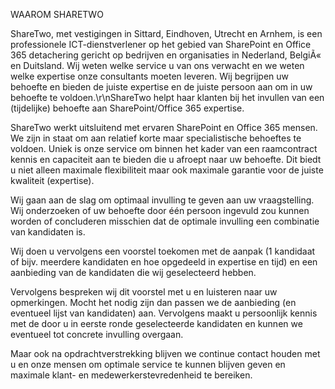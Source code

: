 WAAROM SHARETWO

ShareTwo, met vestigingen in Sittard, Eindhoven, Utrecht en Arnhem, is een professionele ICT-dienstverlener op het gebied van SharePoint en Office 365 detachering gericht op bedrijven en organisaties in Nederland, BelgiÃ« en Duitsland. Wij weten welke service u van ons verwacht en we weten welke expertise onze consultants moeten leveren. Wij begrijpen uw behoefte en bieden de juiste expertise en de juiste persoon aan om in uw behoefte te voldoen.\r\nShareTwo helpt haar klanten bij het invullen van een (tijdelijke) behoefte aan SharePoint/Office 365 expertise.

ShareTwo werkt uitsluitend met ervaren SharePoint en Office 365 mensen. We zijn in staat om aan relatief korte maar specialistische behoeftes te voldoen. Uniek is onze service om binnen het kader van een raamcontract kennis en capaciteit aan te bieden die u afroept naar uw behoefte. Dit biedt u niet alleen maximale flexibiliteit maar ook maximale garantie voor de juiste kwaliteit (expertise).

Wij gaan aan de slag om optimaal invulling te geven aan uw vraagstelling. Wij onderzoeken of uw behoefte door één persoon ingevuld zou kunnen worden of concluderen misschien dat de optimale invulling een combinatie van kandidaten is.

Wij doen u vervolgens een voorstel toekomen met de aanpak (1 kandidaat of bijv. meerdere kandidaten en hoe opgedeeld in expertise en tijd) en een aanbieding van de kandidaten die wij geselecteerd hebben.

Vervolgens bespreken wij dit voorstel met u en luisteren naar uw opmerkingen. Mocht het nodig zijn dan passen we de aanbieding (en eventueel lijst van kandidaten) aan. Vervolgens maakt u persoonlijk kennis met de door u in eerste ronde geselecteerde kandidaten en kunnen we eventueel tot concrete invulling overgaan.

Maar ook na opdrachtverstrekking blijven we continue contact houden met u en onze mensen om optimale service te kunnen blijven geven en maximale klant- en medewerkerstevredenheid te bereiken.
